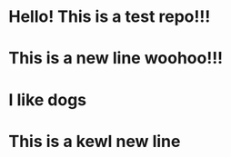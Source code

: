 # Hello! This is a test repo!!!


# This is a new line woohoo!!!


# I like dogs

# This is a kewl new line